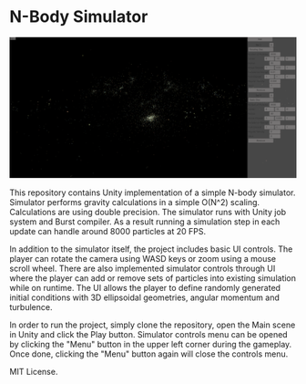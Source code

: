 # N-Body Simulator

![Scene view](Images/NBody.png)

This repository contains Unity implementation of a simple N-body simulator. Simulator performs gravity calculations in a simple O(N^2) scaling. Calculations are using double precision. The simulator runs with Unity job system and Burst compiler. As a result running a simulation step in each update can handle around 8000 particles at 20 FPS.

In addition to the simulator itself, the project includes basic UI controls. The player can rotate the camera using WASD keys or zoom using a mouse scroll wheel. There are also implemented simulator controls through UI where the player can add or remove sets of particles into existing simulation while on runtime. The UI allows the player to define randomly generated initial conditions with 3D ellipsoidal geometries, angular momentum and turbulence.

In order to run the project, simply clone the repository, open the Main scene in Unity and click the Play button. Simulator controls menu can be opened by clicking the "Menu" button in the upper left corner during the gameplay. Once done, clicking the "Menu" button again will close the controls menu.

MIT License.
